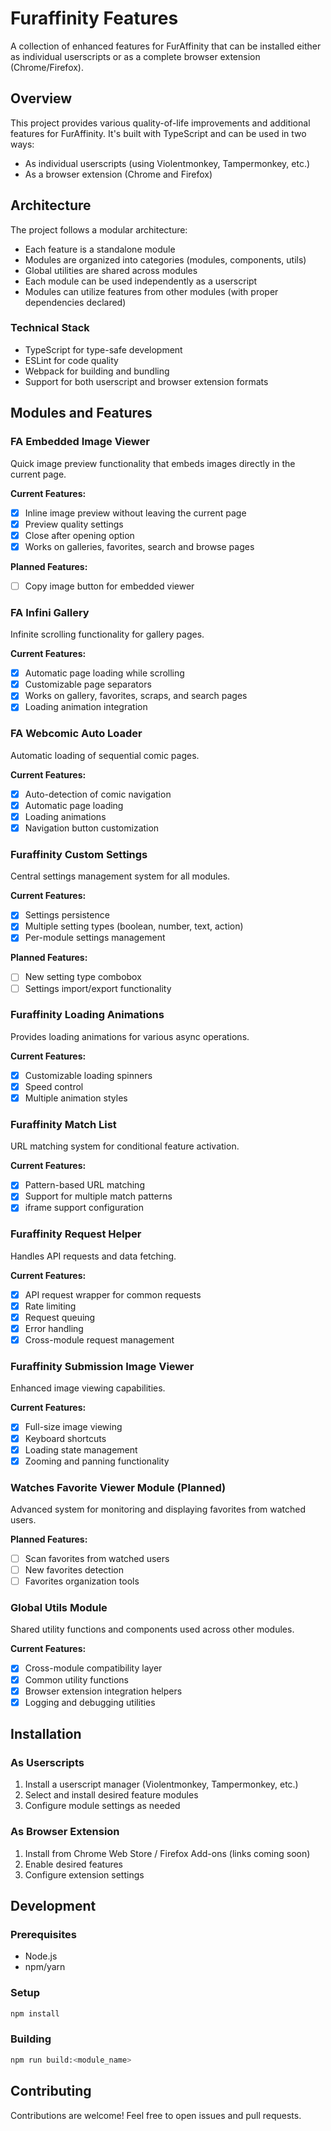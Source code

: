 # Furaffinity Features

A collection of enhanced features for FurAffinity that can be installed either as individual userscripts or as a complete browser extension (Chrome/Firefox).

## Overview

This project provides various quality-of-life improvements and additional features for FurAffinity. It's built with TypeScript and can be used in two ways:
- As individual userscripts (using Violentmonkey, Tampermonkey, etc.)
- As a browser extension (Chrome and Firefox)

## Architecture

The project follows a modular architecture:
- Each feature is a standalone module
- Modules are organized into categories (modules, components, utils)
- Global utilities are shared across modules
- Each module can be used independently as a userscript
- Modules can utilize features from other modules (with proper dependencies declared)

### Technical Stack
- TypeScript for type-safe development
- ESLint for code quality
- Webpack for building and bundling
- Support for both userscript and browser extension formats

## Modules and Features

### FA Embedded Image Viewer
Quick image preview functionality that embeds images directly in the current page.

**Current Features:**
- [x] Inline image preview without leaving the current page
- [x] Preview quality settings
- [x] Close after opening option
- [x] Works on galleries, favorites, search and browse pages

**Planned Features:**
- [ ] Copy image button for embedded viewer

### FA Infini Gallery
Infinite scrolling functionality for gallery pages.

**Current Features:**
- [x] Automatic page loading while scrolling
- [x] Customizable page separators
- [x] Works on gallery, favorites, scraps, and search pages
- [x] Loading animation integration

### FA Webcomic Auto Loader
Automatic loading of sequential comic pages.

**Current Features:**
- [x] Auto-detection of comic navigation
- [x] Automatic page loading
- [x] Loading animations
- [x] Navigation button customization

### Furaffinity Custom Settings
Central settings management system for all modules.

**Current Features:**
- [x] Settings persistence
- [x] Multiple setting types (boolean, number, text, action)
- [x] Per-module settings management

**Planned Features:**
- [ ] New setting type combobox
- [ ] Settings import/export functionality

### Furaffinity Loading Animations
Provides loading animations for various async operations.

**Current Features:**
- [x] Customizable loading spinners
- [x] Speed control
- [x] Multiple animation styles

### Furaffinity Match List
URL matching system for conditional feature activation.

**Current Features:**
- [x] Pattern-based URL matching
- [x] Support for multiple match patterns
- [x] iframe support configuration

### Furaffinity Request Helper
Handles API requests and data fetching.

**Current Features:**
- [x] API request wrapper for common requests
- [x] Rate limiting
- [x] Request queuing
- [x] Error handling
- [x] Cross-module request management

### Furaffinity Submission Image Viewer
Enhanced image viewing capabilities.

**Current Features:**
- [x] Full-size image viewing
- [x] Keyboard shortcuts
- [x] Loading state management
- [x] Zooming and panning functionality

### Watches Favorite Viewer Module (Planned)
Advanced system for monitoring and displaying favorites from watched users.

**Planned Features:**
- [ ] Scan favorites from watched users
- [ ] New favorites detection
- [ ] Favorites organization tools

### Global Utils Module
Shared utility functions and components used across other modules.

**Current Features:**
- [x] Cross-module compatibility layer
- [x] Common utility functions
- [x] Browser extension integration helpers
- [x] Logging and debugging utilities

## Installation

### As Userscripts
1. Install a userscript manager (Violentmonkey, Tampermonkey, etc.)
2. Select and install desired feature modules
3. Configure module settings as needed

### As Browser Extension
1. Install from Chrome Web Store / Firefox Add-ons (links coming soon)
2. Enable desired features
3. Configure extension settings

## Development

### Prerequisites
- Node.js
- npm/yarn

### Setup
```bash
npm install
```

### Building
```bash
npm run build:<module_name>
```

## Contributing

Contributions are welcome! Feel free to open issues and pull requests.
